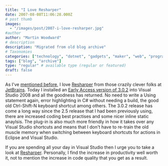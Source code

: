 ```yaml
---
title: "I Love Resharper"
date: 2007-08-08T11:06:28.000Z
# post thumb
images:
  - "/images/post/2007-i-love-resharper.jpg"
#author
author: "Martin Woodward"
# description
description: "Migrated from old blog archive"
# Taxonomies
categories: ["technology", "dotnet", "gadgets", "maker", "web", "programming", "personal"]
tags: ["blog", "archive"]
type: "regular" # available type (regular or featured)
draft: false
---
```

As I've [mentioned before](http://www.woodwardweb.com/dotnet/000120.html), I love [Resharper](http://www.jetbrains.com/resharper/index.html) from those crazily clever folks at [JetBrains](http://www.jetbrains.com/).  Today I installed an [Early Access version of 3.0.2](http://www.jetbrains.net/confluence/display/ReSharper/Download) into Visual Studio 2008 and all the goodness has returned.  No need to write a Using statement again, error highlighting in C# without needing a build, the good old Ctrl-Shift-N keyboard shortcut among others.  The 3.0.2 release has come a long way since the 2.5 release that I had been previously using, there are increased coding best practises and some nicer inline static anaylsis.  The plug-in is also much more friendly in how it takes over any Visual Studio shortcuts and means that I don't have to re-train the old muscle memory when switching between keyboard shortcuts for actions in Eclipse and Visual Studio. 

If you are spending all your day in Visual Studio then I urge you to take a look at [Resharper](http://www.jetbrains.com/resharper/index.html).  Personally, I find the increase in productivity well worth it, not to mention the increase in code quality that you get as a result.